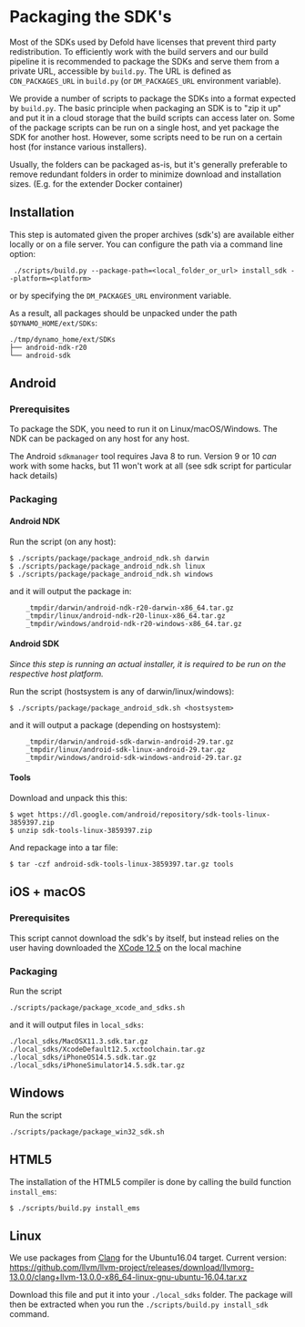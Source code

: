 # Packaging the SDK's

Most of the SDKs used by Defold have licenses that prevent third party redistribution. To efficiently work with the build servers and our build pipeline it is recommended to package the SDKs and serve them from a private URL, accessible by `build.py`. The URL is defined as `CDN_PACKAGES_URL` in `build.py` (or `DM_PACKAGES_URL` environment variable).

We provide a number of scripts to package the SDKs into a format expected by `build.py`. The basic principle when packaging an SDK is to "zip it up" and put it in a cloud storage that the build scripts can access later on. Some of the package scripts can be run on a single host, and yet package the SDK for another host. However, some scripts need to be run on a certain host (for instance various installers).

Usually, the folders can be packaged as-is, but it's generally preferable to remove redundant folders in order to minimize download and installation sizes.
(E.g. for the extender Docker container)

## Installation

This step is automated given the proper archives (sdk's) are available either locally or on a file server.
You can configure the path via a command line option:

	 ./scripts/build.py --package-path=<local_folder_or_url> install_sdk --platform=<platform>

or by specifying the `DM_PACKAGES_URL` environment variable.

As a result, all packages should be unpacked under the path `$DYNAMO_HOME/ext/SDKs`:

	./tmp/dynamo_home/ext/SDKs
	├── android-ndk-r20
	└── android-sdk

## Android

### Prerequisites

To package the SDK, you need to run it on Linux/macOS/Windows.
The NDK can be packaged on any host for any host.

The Android `sdkmanager` tool requires Java 8 to run.
Version 9 or 10 _can_ work with some hacks, but 11 won't work at all (see sdk script for particular hack details)

### Packaging

#### Android NDK

Run the script (on any host):

	$ ./scripts/package/package_android_ndk.sh darwin
	$ ./scripts/package/package_android_ndk.sh linux
	$ ./scripts/package/package_android_ndk.sh windows

and it will output the package in:

```
	_tmpdir/darwin/android-ndk-r20-darwin-x86_64.tar.gz
	_tmpdir/linux/android-ndk-r20-linux-x86_64.tar.gz
	_tmpdir/windows/android-ndk-r20-windows-x86_64.tar.gz
```

#### Android SDK

*Since this step is running an actual installer, it is required to be run on the respective host platform.*

Run the script (hostsystem is any of darwin/linux/windows):

	$ ./scripts/package/package_android_sdk.sh <hostsystem>

and it will output a package (depending on hostsystem):

```
	_tmpdir/darwin/android-sdk-darwin-android-29.tar.gz
	_tmpdir/linux/android-sdk-linux-android-29.tar.gz
	_tmpdir/windows/android-sdk-windows-android-29.tar.gz
```

#### Tools

Download and unpack this this:

	$ wget https://dl.google.com/android/repository/sdk-tools-linux-3859397.zip
	$ unzip sdk-tools-linux-3859397.zip

And repackage into a tar file:

	$ tar -czf android-sdk-tools-linux-3859397.tar.gz tools


## iOS + macOS

### Prerequisites

This script cannot download the sdk's by itself, but instead relies on the user having downloaded the [XCode 12.5](https://developer.apple.com/services-account/download?path=/Developer_Tools/Xcode_12.5/Xcode_12.5.xip) on the local machine

### Packaging

Run the script

	./scripts/package/package_xcode_and_sdks.sh

and it will output files in `local_sdks`:

	./local_sdks/MacOSX11.3.sdk.tar.gz
	./local_sdks/XcodeDefault12.5.xctoolchain.tar.gz
	./local_sdks/iPhoneOS14.5.sdk.tar.gz
	./local_sdks/iPhoneSimulator14.5.sdk.tar.gz

## Windows

Run the script

	./scripts/package/package_win32_sdk.sh

## HTML5

The installation of the HTML5 compiler is done by calling the build function `install_ems`:

	$ ./scripts/build.py install_ems

## Linux

We use packages from [Clang](https://github.com/llvm/llvm-project/releases) for the Ubuntu16.04 target.
Current version: https://github.com/llvm/llvm-project/releases/download/llvmorg-13.0.0/clang+llvm-13.0.0-x86_64-linux-gnu-ubuntu-16.04.tar.xz

Download this file and put it into your `./local_sdks` folder.
The package will then be extracted when you run the `./scripts/build.py install_sdk` command.

